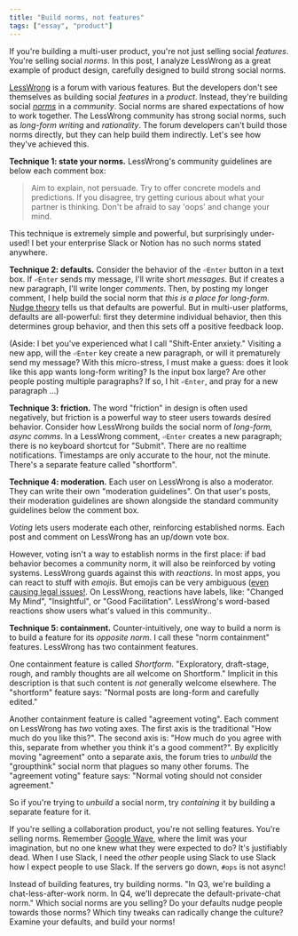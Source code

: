 ```yaml
---
title: "Build norms, not features"
tags: ["essay", "product"]
---
```


If you're building a multi-user product, you're not just selling social _features_.
You're selling social _norms_.
In this post, I analyze LessWrong as a great example of product design,
carefully designed to build strong social norms.

[LessWrong](https://www.lesswrong.com/) is a forum with various features.
But the developers don't see themselves as building social _features_ in a _product_.
Instead, they're building social [_norms_](https://en.wikipedia.org/wiki/Social_norm) in a _community_.
Social norms are shared expectations of how to work together.
The LessWrong community has strong social norms,
such as _long-form writing_ and _rationality_.
The forum developers can't build those norms directly,
but they can help build them indirectly.
Let's see how they've achieved this.

**Technique 1: state your norms.**
LessWrong's community guidelines are below each comment box:

> Aim to explain, not persuade.
> Try to offer concrete models and predictions.
> If you disagree, try getting curious about what your partner is thinking.
> Don't be afraid to say 'oops' and change your mind.

This technique is extremely simple and powerful,
but surprisingly under-used!
I bet your enterprise Slack or Notion has no such norms stated anywhere.

**Technique 2: defaults.**
Consider the behavior of the `⏎Enter` button in a text box.
If `⏎Enter` sends my message, I'll write short _messages_.
But if creates a new paragraph, I'll write longer _comments_.
Then, by posting my longer comment,
I help build the social norm that _this is a place for long-form_.
[Nudge theory](https://en.wikipedia.org/wiki/Nudge_theory) tells us that defaults are powerful.
But in multi-user platforms, defaults are all-powerful:
first they determine individual behavior,
then this determines group behavior,
and then this sets off a positive feedback loop.

(Aside: I bet you've experienced what I call "Shift-Enter anxiety."
Visiting a new app, will the `⏎Enter` key create a new paragraph,
or will it prematurely send my message?
With this micro-stress, I must make a guess:
does it look like this app wants long-form writing?
Is the input box large?
Are other people posting multiple paragraphs?
If so, I hit `⏎Enter`, and pray for a new paragraph ...)

**Technique 3: friction.**
The word "friction" in design is often used negatively,
but friction is a powerful way to steer users towards desired behavior.
Consider how LessWrong builds the social norm of _long-form, async comms_.
In a LessWrong comment, `⏎Enter` creates a new paragraph; there is no keyboard shortcut for "Submit".
There are no realtime notifications.
Timestamps are only accurate to the hour, not the minute.
There's a separate feature called "shortform".

**Technique 4: moderation.**
Each user on LessWrong is also a moderator.
They can write their own "moderation guidelines".
On that user's posts,
their moderation guidelines are shown alongside the standard community guidelines below the comment box.

_Voting_ lets users moderate each other, reinforcing established norms.
Each post and comment on LessWrong has an up/down vote box.

However, voting isn't a way to establish norms in the first place:
if bad behavior becomes a community norm,
it will also be reinforced by voting systems.
LessWrong guards against this with _reactions_.
In most apps, you can react to stuff with _emojis_.
But emojis can be very ambiguous ([even causing legal issues!](https://tidbits.com/2023/07/22/the-unbearable-ambiguity-of-emoji/).
On LessWrong, reactions have labels, like:
"Changed My Mind", "Insightful", or "Good Facilitation".
LessWrong's word-based reactions show users what's valued in this community..

**Technique 5: containment.**
Counter-intuitively, one way to build a norm is to build a feature for its _opposite norm_.
I call these "norm containment" features.
LessWrong has two containment features.

One containment feature is called _Shortform_.
"Exploratory, draft-stage, rough, and rambly thoughts are all welcome on Shortform."
Implicit in this description is that such content is _not_ generally welcome elsewhere.
The "shortform" feature says: "Normal posts are long-form and carefully edited."

Another containment feature is called "agreement voting".
Each comment on LessWrong has _two_ voting axes.
The first axis is the traditional "How much do you like this?".
The second axis is: "How much do you agree with this, separate from whether you think it's a good comment?".
By explicitly moving "agreement" onto a separate axis,
the forum tries to _unbuild_ the "groupthink" social norm that plagues so many other forums.
The "agreement voting" feature says: "Normal voting should not consider agreement."

So if you're trying to _unbuild_ a social norm,
try _containing_ it by building a separate feature for it.

If you're selling a collaboration product, you're not selling features.
You're selling norms.
Remember [Google Wave](https://en.wikipedia.org/wiki/Google_Wave),
where the limit was your imagination,
but no one knew what they were expected to do?
It's justifiably dead.
When I use Slack,
I need the _other_ people using Slack to use Slack how I expect people to use Slack.
If the servers go down, `#ops` is not async!

Instead of building features, try building norms.
"In Q3, we're building a chat-less-after-work norm.
In Q4, we'll deprecate the default-private-chat norm."
Which social norms are you selling?
Do your defaults nudge people towards those norms?
Which tiny tweaks can radically change the culture?
Examine your defaults, and build your norms!
